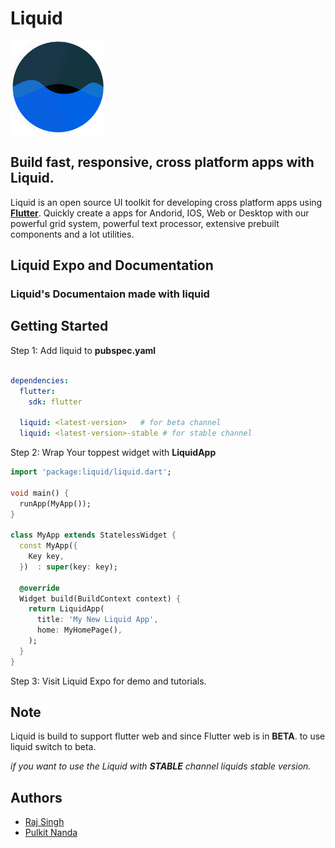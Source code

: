 # Liquid

<img src="../assets/logo_big.png" height="150">

## Build fast, responsive, cross platform apps with Liquid.

Liquid is an open source UI toolkit for developing cross platform apps using **[Flutter](https://flutter.dev/docs)**. Quickly create a apps for Andorid, IOS, Web or Desktop with our powerful grid system, powerful text processor, extensive prebuilt components and a lot utilities.

## Liquid Expo and Documentation
### Liquid's Documentaion made with liquid

## Getting Started

Step 1: Add liquid to **pubspec.yaml**

```yaml

dependencies:
  flutter:
    sdk: flutter
    
  liquid: <latest-version>   # for beta channel
  liquid: <latest-version>-stable # for stable channel   

```

Step 2: Wrap Your toppest widget with **LiquidApp**

```dart
import 'package:liquid/liquid.dart';

void main() {
  runApp(MyApp());
}

class MyApp extends StatelessWidget {
  const MyApp({
    Key key,
  })  : super(key: key);

  @override
  Widget build(BuildContext context) {
    return LiquidApp(
      title: 'My New Liquid App',
      home: MyHomePage(),
    );
  }
} 
```

Step 3: Visit Liquid Expo for demo and tutorials.

## Note
Liquid is build to support flutter web and since Flutter web is in **BETA**. to use liquid switch to beta.

*if you want to use the Liquid with **STABLE** channel liquids stable version.*

## Authors
- [Raj Singh](https://www.linkedin.com/in/raj457036/)
- [Pulkit Nanda](https://www.linkedin.com/in/pulkit-nanda/)
